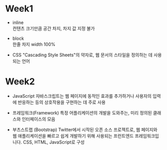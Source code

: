 # Week1

* inline  
    컨텐츠 크기만큼 공간 차지, 차지 값 지정 불가

* block    
    한줄 차지 width 100%

* CSS
    "Cascading Style Sheets"의 약자로, 웹 문서의 스타일을 정의하는 데 사용되는 언어


# Week2

* JavaScript
    자바스크립트는 웹 페이지에 동적인 효과를 추가하거나 사용자의 입력에 반응하는 등의 상호작용을 구현하는 데 주로 사용

* 프레임워크(Framework)
    특정 어플리케이션의 개발을 도와주는, 미리 정의된 클래스와 인터페이스의 모음
    
* 부츠스트랩 (Bootstrap)
    Twitter에서 시작된 오픈 소스 프로젝트로, 웹 페이지와 웹 애플리케이션을 빠르고 쉽게 개발하기 위해 사용되는 프런트엔드 프레임워크입니다. CSS, HTML, JavaScript로 구성